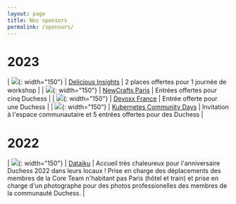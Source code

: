 ```yaml
---
layout: page
title: Nos sponsors
permalink: /sponsors/
---
```


# 2023

| ![](/assets/sponsors/logo-delicious.png){: width="150"} | [Delicious Insights](https://delicious-insights.com) | 2 places offertes pour 1 journée de workshop |
| ![](/assets/sponsors/logo_newcrafts.png){: width="150"} | [NewCrafts Paris](https://ncrafts.io/) | Entrées offertes pour cinq Duchess |
| ![](/assets/sponsors/devoxxfr2023.jpg){: width="150"} | [Devoxx France](https://www.devoxx.fr/) | Entrée offerte pour une Duchess |
| ![](/assets/sponsors/kcd.svg){: width="150"} | [Kubernetes Community Days](https://kcd-france.webflow.io) | Invitation à l'espace communautaire et 5 entrées offertes pour des Duchess |

# 2022

| ![](/assets/sponsors/logo-dataiku.png){: width="150"} | [Dataiku](https://www.linkedin.com/posts/dataiku_anniversaire-12-ans-duchess-france-chez-dataiku-activity-6980521291241922560-HjGL?utm_source=share&utm_medium=member_desktop) | Accueil très chaleureux pour l'anniversaire Duchess 2022 dans leurs locaux ! Prise en charge des déplacements des membres de la Core Team n'habitant pas Paris (hôtel et train) et prise en charge d'un photographe pour des photos professionelles des membres de la communauté Duchess. |